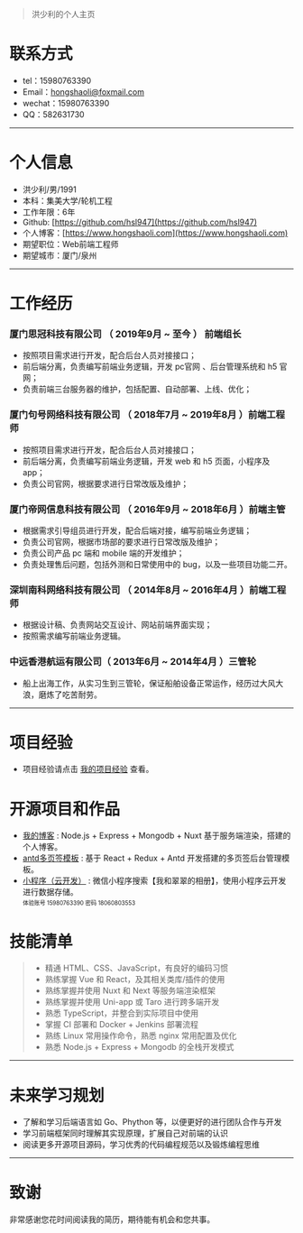 
> 洪少利的个人主页  

  
# 联系方式

- tel：15980763390
- Email：hongshaoli@foxmail.com
- wechat：15980763390
- QQ：582631730

---
# 个人信息

 - 洪少利/男/1991
 - 本科：集美大学/轮机工程 
 - 工作年限：6年
 - Github: [https://github.com/hsl947](https://github.com/hsl947)
 - 个人博客：[https://www.hongshaoli.com](https://www.hongshaoli.com)
 - 期望职位：Web前端工程师
 - 期望城市：厦门/泉州

---

# 工作经历


### 厦门思冠科技有限公司 （ 2019年9月 ~ 至今 ） 前端组长

- 按照项目需求进行开发，配合后台人员对接接口；
- 前后端分离，负责编写前端业务逻辑，开发 pc官网 、后台管理系统和 h5 官网；
- 负责前端三台服务器的维护，包括配置、自动部署、上线、优化；

### 厦门句号网络科技有限公司 （ 2018年7月 ~ 2019年8月 ）前端工程师

 - 按照项目需求进行开发，配合后台人员对接接口；
 - 前后端分离，负责编写前端业务逻辑，开发 web 和 h5 页面，小程序及 app；
 - 负责公司官网，根据要求进行日常改版及维护；

### 厦门帝网信息科技有限公司 （ 2016年9月 ~ 2018年6月 ）前端主管

 - 根据需求引导组员进行开发，配合后端对接，编写前端业务逻辑；
 - 负责公司官网，根据市场部的要求进行日常改版及维护；
 - 负责公司产品 pc 端和 mobile 端的开发维护；
 - 负责处理售后问题，包括外测和日常使用中的 bug，以及一些项目功能二开。

### 深圳南科网络科技有限公司 （ 2014年8月 ~ 2016年4月 ）前端工程师

 - 根据设计稿、负责网站交互设计、网站前端界面实现；
 - 按照需求编写前端业务逻辑。

 
### 中远香港航运有限公司（ 2013年6月 ~ 2014年4月 ）三管轮

- 船上出海工作，从实习生到三管轮，保证船舶设备正常运作，经历过大风大浪，磨炼了吃苦耐劳。

---

# 项目经验

 - 项目经验请点击 [我的项目经验](https://www.hongshaoli.com/project) 查看。

# 开源项目和作品

 - [我的博客](https://www.hongshaoli.com) : Node.js + Express + Mongodb + Nuxt 基于服务端渲染，搭建的个人博客。
 - [antd多页签模板](https://www.hongshaoli.com/antd-admin) : 基于 React + Redux + Antd 开发搭建的多页签后台管理模板。
 - [小程序（云开发）](#) : 微信小程序搜索【我和翠翠的相册】，使用小程序云开发进行数据存储。
    <br /> <font size="1">体验账号 15980763390 密码 18060803553</font>

# 技能清单

> - 精通 HTML、CSS、JavaScript，有良好的编码习惯
> - 熟练掌握 Vue 和 React，及其相关类库/插件的使用
> - 熟练掌握并使用 Nuxt 和 Next 等服务端渲染框架
> - 熟练掌握并使用 Uni-app 或 Taro 进行跨多端开发
> - 熟悉 TypeScript，并整合到实际项目中使用
> - 掌握 CI 部署和 Docker + Jenkins 部署流程
> - 熟练 Linux 常用操作命令，熟悉 nginx 常用配置及优化
> - 熟悉 Node.js + Express + Mongodb  的全栈开发模式

---

# 未来学习规划

- 了解和学习后端语言如 Go、Phython 等，以便更好的进行团队合作与开发
- 学习前端框架同时理解其实现原理，扩展自己对前端的认识
- 阅读更多开源项目源码，学习优秀的代码编程规范以及锻炼编程思维


---

# 致谢
非常感谢您花时间阅读我的简历，期待能有机会和您共事。




